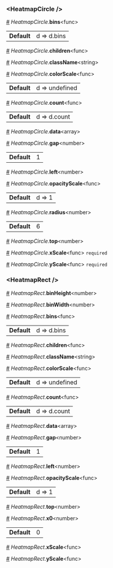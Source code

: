 ### &lt;HeatmapCircle /&gt;


<a name="HeatmapCircle__bins" href="#HeatmapCircle__bins">#</a> *HeatmapCircle*.**bins**&lt;func&gt;  <table><tr><td><strong>Default</strong></td><td>d => d.bins</td></td></table>

<a name="HeatmapCircle__children" href="#HeatmapCircle__children">#</a> *HeatmapCircle*.**children**&lt;func&gt;  

<a name="HeatmapCircle__className" href="#HeatmapCircle__className">#</a> *HeatmapCircle*.**className**&lt;string&gt;  

<a name="HeatmapCircle__colorScale" href="#HeatmapCircle__colorScale">#</a> *HeatmapCircle*.**colorScale**&lt;func&gt;  <table><tr><td><strong>Default</strong></td><td>d => undefined</td></td></table>

<a name="HeatmapCircle__count" href="#HeatmapCircle__count">#</a> *HeatmapCircle*.**count**&lt;func&gt;  <table><tr><td><strong>Default</strong></td><td>d => d.count</td></td></table>

<a name="HeatmapCircle__data" href="#HeatmapCircle__data">#</a> *HeatmapCircle*.**data**&lt;array&gt;  

<a name="HeatmapCircle__gap" href="#HeatmapCircle__gap">#</a> *HeatmapCircle*.**gap**&lt;number&gt;  <table><tr><td><strong>Default</strong></td><td>1</td></td></table>

<a name="HeatmapCircle__left" href="#HeatmapCircle__left">#</a> *HeatmapCircle*.**left**&lt;number&gt;  

<a name="HeatmapCircle__opacityScale" href="#HeatmapCircle__opacityScale">#</a> *HeatmapCircle*.**opacityScale**&lt;func&gt;  <table><tr><td><strong>Default</strong></td><td>d => 1</td></td></table>

<a name="HeatmapCircle__radius" href="#HeatmapCircle__radius">#</a> *HeatmapCircle*.**radius**&lt;number&gt;  <table><tr><td><strong>Default</strong></td><td>6</td></td></table>

<a name="HeatmapCircle__top" href="#HeatmapCircle__top">#</a> *HeatmapCircle*.**top**&lt;number&gt;  

<a name="HeatmapCircle__xScale" href="#HeatmapCircle__xScale">#</a> *HeatmapCircle*.**xScale**&lt;func&gt; `required` 

<a name="HeatmapCircle__yScale" href="#HeatmapCircle__yScale">#</a> *HeatmapCircle*.**yScale**&lt;func&gt; `required` 

### &lt;HeatmapRect /&gt;


<a name="HeatmapRect__binHeight" href="#HeatmapRect__binHeight">#</a> *HeatmapRect*.**binHeight**&lt;number&gt;  

<a name="HeatmapRect__binWidth" href="#HeatmapRect__binWidth">#</a> *HeatmapRect*.**binWidth**&lt;number&gt;  

<a name="HeatmapRect__bins" href="#HeatmapRect__bins">#</a> *HeatmapRect*.**bins**&lt;func&gt;  <table><tr><td><strong>Default</strong></td><td>d => d.bins</td></td></table>

<a name="HeatmapRect__children" href="#HeatmapRect__children">#</a> *HeatmapRect*.**children**&lt;func&gt;  

<a name="HeatmapRect__className" href="#HeatmapRect__className">#</a> *HeatmapRect*.**className**&lt;string&gt;  

<a name="HeatmapRect__colorScale" href="#HeatmapRect__colorScale">#</a> *HeatmapRect*.**colorScale**&lt;func&gt;  <table><tr><td><strong>Default</strong></td><td>d => undefined</td></td></table>

<a name="HeatmapRect__count" href="#HeatmapRect__count">#</a> *HeatmapRect*.**count**&lt;func&gt;  <table><tr><td><strong>Default</strong></td><td>d => d.count</td></td></table>

<a name="HeatmapRect__data" href="#HeatmapRect__data">#</a> *HeatmapRect*.**data**&lt;array&gt;  

<a name="HeatmapRect__gap" href="#HeatmapRect__gap">#</a> *HeatmapRect*.**gap**&lt;number&gt;  <table><tr><td><strong>Default</strong></td><td>1</td></td></table>

<a name="HeatmapRect__left" href="#HeatmapRect__left">#</a> *HeatmapRect*.**left**&lt;number&gt;  

<a name="HeatmapRect__opacityScale" href="#HeatmapRect__opacityScale">#</a> *HeatmapRect*.**opacityScale**&lt;func&gt;  <table><tr><td><strong>Default</strong></td><td>d => 1</td></td></table>

<a name="HeatmapRect__top" href="#HeatmapRect__top">#</a> *HeatmapRect*.**top**&lt;number&gt;  

<a name="HeatmapRect__x0" href="#HeatmapRect__x0">#</a> *HeatmapRect*.**x0**&lt;number&gt;  <table><tr><td><strong>Default</strong></td><td>0</td></td></table>

<a name="HeatmapRect__xScale" href="#HeatmapRect__xScale">#</a> *HeatmapRect*.**xScale**&lt;func&gt;  

<a name="HeatmapRect__yScale" href="#HeatmapRect__yScale">#</a> *HeatmapRect*.**yScale**&lt;func&gt;  
